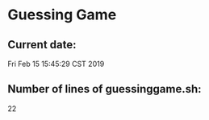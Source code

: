 # Guessing Game
## Current date: 
Fri Feb 15 15:45:29 CST 2019
## Number of lines of guessinggame.sh: 
22
